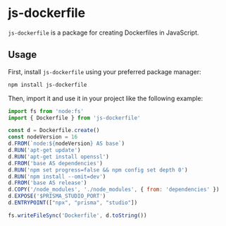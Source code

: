 # js-dockerfile

`js-dockerfile` is a package for creating Dockerfiles in JavaScript.

## Usage

First, install `js-dockerfile` using your preferred package manager:

```sh
npm install js-dockerfile
```

Then, import it and use it in your project like the following example:

```js
import fs from 'node:fs'
import { Dockerfile } from 'js-dockerfile'

const d = Dockerfile.create()
const nodeVersion = 16
d.FROM(`node:${nodeVersion} AS base`)
d.RUN('apt-get update')
d.RUN('apt-get install openssl')
d.FROM('base AS dependencies')
d.RUN('npm set progress=false && npm config set depth 0')
d.RUN('npm install --omit=dev')
d.FROM('base AS release')
d.COPY('/node_modules', './node_modules', { from: 'dependencies' })
d.EXPOSE('$PRISMA_STUDIO_PORT')
d.ENTRYPOINT(["npx", "prisma", "studio"])

fs.writeFileSync('Dockerfile', d.toString())
```
